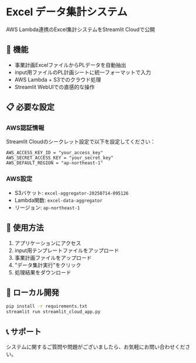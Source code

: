 # Excel データ集計システム

AWS Lambda連携のExcel集計システムをStreamlit Cloudで公開

## 🚀 機能

- 事業計画ExcelファイルからPLデータを自動抽出
- input用ファイルのPL計画シートに統一フォーマットで入力
- AWS Lambda + S3でのクラウド処理
- Streamlit WebUIでの直感的な操作

## 📋 必要な設定

### AWS認証情報
Streamlit Cloudのシークレット設定で以下を設定してください：

```
AWS_ACCESS_KEY_ID = "your_access_key"
AWS_SECRET_ACCESS_KEY = "your_secret_key"
AWS_DEFAULT_REGION = "ap-northeast-1"
```

### AWS設定
- S3バケット: `excel-aggregator-20250714-095126`
- Lambda関数: `excel-data-aggregator`
- リージョン: `ap-northeast-1`

## 🎯 使用方法

1. アプリケーションにアクセス
2. input用テンプレートファイルをアップロード
3. 事業計画ファイルをアップロード
4. "データ集計実行"をクリック
5. 処理結果をダウンロード

## 🔧 ローカル開発

```bash
pip install -r requirements.txt
streamlit run streamlit_cloud_app.py
```

## 📞 サポート

システムに関するご質問や問題がございましたら、お気軽にお問い合わせください。
